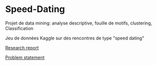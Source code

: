 # Speed-Dating

Projet de data mining: analyse descriptive, fouille de motifs, clustering, Classification

Jeu de données Kaggle sur des rencontres de type "speed dating"

[Research report](https://github.com/satacroteam/Classification-automatique-puits-petrol/blob/master/Classification_puits_petrol.pdf)

[Problem statement](https://github.com/satacroteam/Classification-automatique-puits-petrol/blob/master/Enonce.pdf)
